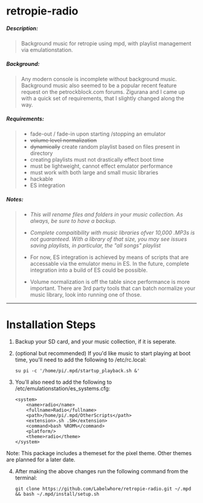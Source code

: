 # retropie-radio
##### Description:
> Background music for retropie using mpd, with playlist management via emulationstation. 

##### Background:
> Any modern console is incomplete without background music. Background music also seemed to be a popular recent feature request on the petrockblock.com forums. Zigurana and I came up with a quick set of requirements, that I slightly changed along the way.


##### Requirements:
> + fade-out / fade-in upon starting /stopping an emulator
> + ~~volume level normalization~~
> + ~~dynamically~~ create random playlist based on files present in directory
> + creating playlists must not drastically effect boot time
> + must be lightweight, cannot effect emulator performance
> + must work with both large and small music libraries
> + hackable
> + ES integration



##### Notes:
> + _This will rename files and folders in your music collection. As always, be sure to have a backup._
> 
> + _Complete compaitibility with music libraries ofver 10,000 .MP3s is not guaranteed. With a library of that size, you may see issues saving playlists, in particular, the "all songs" playlist_
> 
> + For now, ES integration is achieved by means of scripts that are accessable via the emulator menu in ES. In the future, complete integration into a build of ES could be possible.
> 
> + Volume normalization is off the table since performance is more important. There are 3rd party tools that can batch normalize your music library, look into running one of those.


---


# Installation Steps

1.   Backup your SD card, and your music collection, if it is seperate.

2.  (optional but recommended) If you'd like music to start playing at boot time, you'll need to add the following to /etc/rc.local:

        su pi -c '/home/pi/.mpd/startup_playback.sh &'


3.  You'll also need to add the following to /etc/emulationstation/es_systems.cfg:

        <system>
            <name>radio</name>
            <fullname>Radio</fullname>
            <path>/home/pi/.mpd/OtherScripts</path>
            <extension>.sh .SH</extension>
            <command>bash %ROM%</command>
            <platform/>
            <theme>radio</theme>
        </system>
  
  Note: This package includes a themeset for the pixel theme. Other themes are planned for a later date.
  
  
4.  After making the above changes run the following command from the terminal:

        git clone https://github.com/Labelwhore/retropie-radio.git ~/.mpd && bash ~/.mpd/install/setup.sh
